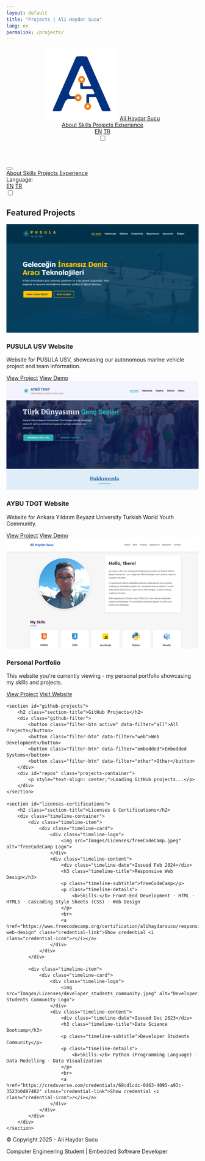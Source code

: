 ```yaml
---
layout: default
title: "Projects | Ali Haydar Sucu"
lang: en
permalink: /projects/
---
```


<header>
    <div class="container">
        <nav>
            <div class="hamburger-menu">
                <div class="bar"></div>
                <div class="bar"></div>
                <div class="bar"></div>
            </div>
            <div class="logo">
                <img src="Images/Icons/icon.png" alt="Logo" class="logo-img">
                <a href="/">Ali Haydar Sucu</a>
            </div>
            <div class="nav-links">
                <a href="/">
                    <i class="fas fa-user"></i>
                    <span class="nav-text">About</span>
                </a>
                <a href="/skills">
                    <i class="fas fa-code"></i>
                    <span class="nav-text">Skills</span>
                </a>
                <a href="/projects" class="active">
                    <i class="fas fa-project-diagram"></i>
                    <span class="nav-text">Projects</span>
                </a>
                <a href="/experience">
                    <i class="fas fa-briefcase"></i>
                    <span class="nav-text">Experience</span>
                </a>
                <div class="language-selector">
                    <div class="language-selector-toggle">
                        <a href="/projects" class="language-option active">EN</a>
                        <a href="/projeler" class="language-option">TR</a>
                    </div>
                </div>
                <label class="theme-toggle">
                    <input type="checkbox">
                    <span class="theme-slider"></span>
                </label>
            </div>
        </nav>
    </div>
</header>

<!-- Mobile Menu -->
<div class="mobile-menu-overlay"></div>
<div class="mobile-menu">
    <div class="mobile-menu-header">
        <button class="mobile-menu-close">
            <i class="fas fa-times"></i>
        </button>
    </div>
    <div class="mobile-nav-links">
        <a href="/">
            <i class="fas fa-user"></i>
            <span class="nav-text-mobile">About</span>
        </a>
        <a href="/skills">
            <i class="fas fa-code"></i>
            <span class="nav-text-mobile">Skills</span>
        </a>
        <a href="/projects" class="active">
            <i class="fas fa-project-diagram"></i>
            <span class="nav-text-mobile">Projects</span>
        </a>
        <a href="/experience">
            <i class="fas fa-briefcase"></i>
            <span class="nav-text-mobile">Experience</span>
        </a>
        <div class="mobile-language-selector">
            <span class="language-label">Language:</span>
            <div class="language-selector-toggle">
                <a href="/projects" class="language-option active">EN</a>
                <a href="/projeler" class="language-option">TR</a>
            </div>
        </div>
        <div class="mobile-theme-toggle">
            <label class="theme-toggle">
                <input type="checkbox">
                <span class="theme-slider"></span>
            </label>
        </div>
    </div>
</div>

<main class="container">
    <section id="projects">
        <h2 class="section-title">Featured Projects</h2>
        <div class="projects-container">
            <div class="project-card">
                <div class="project-image">
                    <img src="Images/Projects/pusula-usv-website.png" alt="PUSULA USV Website" loading="lazy">
                </div>
                <div class="project-content">
                    <h3>PUSULA USV Website</h3>
                    <p>Website for PUSULA USV, showcasing our autonomous marine vehicle project and team information.</p>
                    <div class="project-link-container">
                        <a href="https://github.com/alihaydarsucu/pusula.github.io" class="project-link">View Project</a>
                        <a href="https://alihaydarsucu.github.io/pusula.github.io/" class="website" target="_blank">View Demo</a>
                    </div>
                </div>
            </div>
            <div class="project-card">
                <div class="project-image">
                    <img src="Images/Projects/aybu-tdgt.png" alt="AYBU TDGT Website" loading="lazy">
                </div>
                <div class="project-content">
                    <h3>AYBU TDGT Website</h3>
                    <p>Website for Ankara Yıldırım Beyazıt University Turkish World Youth Community.</p>
                    <div class="project-link-container">
                        <a href="https://github.com/alihaydarsucu/aybu-tdgt" class="project-link">View Project</a>
                        <a href="https://aybuturkdunyasi.neocities.org/" class="website" target="_blank">View Demo</a>
                    </div>
                </div>
            </div>
            <div class="project-card">
                <div class="project-image">
                    <img src="Images/Projects/Portfolio.png" alt="Personal Portfolio" loading="lazy">
                </div>
                <div class="project-content">
                    <h3>Personal Portfolio</h3>
                    <p>This website you're currently viewing - my personal portfolio showcasing my skills and projects.</p>
                    <div class="project-link-container">
                        <a href="https://github.com/alihaydarsucu/portfolio" class="project-link">View Project</a>
                        <a href="https://alihaydarsucu.github.io" class="website" target="_blank">Visit Website</a>
                    </div>
                </div>
            </div>
        </div>
    </section>

    <section id="github-projects">
        <h2 class="section-title">GitHub Projects</h2>
        <div class="github-filter">
            <button class="filter-btn active" data-filter="all">All Projects</button>
            <button class="filter-btn" data-filter="web">Web Development</button>
            <button class="filter-btn" data-filter="embedded">Embedded Systems</button>
            <button class="filter-btn" data-filter="other">Other</button>
        </div>
        <div id="repos" class="projects-container">
            <p style="text-align: center;">Loading GitHub projects...</p>
        </div>
    </section>

    <section id="licenses-certifications">
        <h2 class="section-title">Licenses & Certifications</h2>
        <div class="timeline-container">
            <div class="timeline-item">
                <div class="timeline-card">
                    <div class="timeline-logo">
                        <img src="Images/Licenses/freeCodeCamp.jpeg" alt="freeCodeCamp Logo">
                    </div>
                    <div class="timeline-content">
                        <div class="timeline-date">Issued Feb 2024</div>
                        <h3 class="timeline-title">Responsive Web Design</h3>
                        <p class="timeline-subtitle">freeCodeCamp</p>
                        <p class="timeline-details">
                            <b>Skills:</b> Front-End Development · HTML · HTML5 · Cascading Style Sheets (CSS) · Web Design
                        </p>
                        <br>
                        <a href="https://www.freecodecamp.org/certification/alihaydarsucu/responsive-web-design" class="credential-link">Show credential <i class="credential-icon">➚</i></a>
                    </div>
                </div>
            </div>

            <div class="timeline-item">
                <div class="timeline-card">
                    <div class="timeline-logo">
                        <img src="Images/Licenses/developer_students_community.jpeg" alt="Developer Students Community Logo">
                    </div>
                    <div class="timeline-content">
                        <div class="timeline-date">Issued Dec 2023</div>
                        <h3 class="timeline-title">Data Science Bootcamp</h3>
                        <p class="timeline-subtitle">Developer Students Community</p>
                        <p class="timeline-details">
                            <b>Skills:</b> Python (Programming Language) · Data Modelling · Data Visualization
                        </p>
                        <br>
                        <a href="https://credsverse.com/credentials/68cd1cdc-0d63-4095-a93c-3523b0d87402" class="credential-link">Show credential <i class="credential-icon">➚</i></a>
                    </div>
                </div>
            </div>
        </div>
    </section>

</main>

<footer>
    <div class="footer-content">
        <p>&copy; Copyright 2025 - Ali Haydar Sucu</p>
        <p>Computer Engineering Student | Embedded Software Developer</p>
    </div>
</footer>

<a href="#" class="back-to-top">
    <i class="fas fa-arrow-up"></i>
</a>
